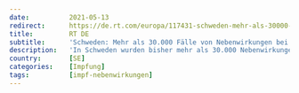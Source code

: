 ```yaml
---
date:          2021-05-13
redirect:      https://de.rt.com/europa/117431-schweden-mehr-als-30000-falle/
title:         RT DE
subtitle:      'Schweden: Mehr als 30.000 Fälle von Nebenwirkungen bei Corona-Impfungen gemeldet'
description:   'In Schweden wurden bisher mehr als 30.000 Nebenwirkungen nach den Corona-Impfungen gemeldet. Gesundheitsexperten führen diese hohe Zahl darauf zurück, dass vermehrt jüngere Menschen geimpft werden, die technisch versierter seien und daher Nebenwirkungen häufiger melden würden.'
country:       [SE]
categories:    [Impfung]
tags:          [impf-nebenwirkungen]
---
```

